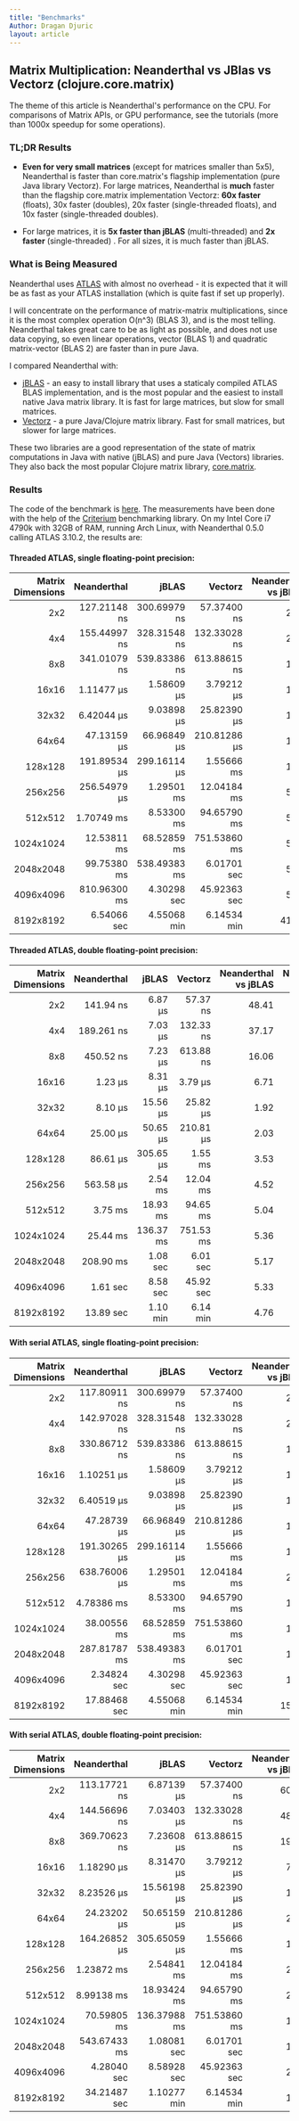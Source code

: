 ```yaml
---
title: "Benchmarks"
Author: Dragan Djuric
layout: article
---
```


## Matrix Multiplication: Neanderthal vs JBlas vs Vectorz (clojure.core.matrix)

The theme of this article is Neanderthal's performance on the CPU. For comparisons of Matrix APIs, or GPU performance, see the tutorials (more than 1000x speedup for some operations).

### TL;DR Results

* **Even for very small matrices** (except for matrices smaller than 5x5), Neanderthal is faster than core.matrix's flagship implementation (pure Java library Vectorz). For large matrices, Neanderthal is **much** faster than the flagship core.matrix implementation Vectorz: **60x faster** (floats), 30x faster (doubles), 20x faster (single-threaded floats), and 10x faster (single-threaded doubles).

* For large matrices, it is **5x faster than jBLAS** (multi-threaded) and **2x faster** (single-threaded) . For all sizes, it is much faster than jBLAS.

### What is Being Measured

Neanderthal uses [ATLAS](http://math-atlas.sourceforge.net/) with almost no overhead - it is expected that it will be as fast as your ATLAS installation (which is quite fast if set up properly).

I will concentrate on the performance of matrix-matrix multiplications, since it is the most complex operation O(n^3) (BLAS 3), and is the most telling. Neanderthal takes great care to be as light as possible, and does not use data copying, so even linear operations, vector (BLAS 1) and quadratic matrix-vector (BLAS 2) are faster than in pure Java.

I compared Neanderthal with:

* [jBLAS](http://mikiobraun.github.io/jblas/) - an easy to install library that uses a staticaly compiled ATLAS BLAS implementation, and is the most popular and the easiest to install native Java matrix library. It is fast for large matrices, but slow for small matrices.
* [Vectorz](https://github.com/mikera/vectorz) - a pure Java/Clojure matrix library. Fast for small matrices, but slower for large matrices.

These two libraries are a good representation of the state of matrix computations in Java with native (jBLAS) and pure Java (Vectors) libraries. They also back the most popular Clojure matrix library, [core.matrix](https://github.com/mikera/core.matrix).

### Results

The code of the benchmark is [here](https://github.com/uncomplicate/neanderthal/blob/master/examples/benchmarks/src/benchmarks/core.clj). The measurements have been done with the help of the [Criterium](https://github.com/hugoduncan/criterium) benchmarking library. On my Intel Core i7 4790k with 32GB of RAM, running Arch Linux, with Neanderthal 0.5.0 calling ATLAS 3.10.2, the results are:

#### Threaded ATLAS, single floating-point precision:

| Matrix Dimensions | Neanderthal | jBLAS | Vectorz | Neanderthal vs jBLAS | Neanderthal vs Vectorz |
| -----------------:| -----------:| -----:| -------:| --------------------:| ----------------------:|
| 2x2 | 127.21148 ns | 300.69979 ns | 57.37400 ns | 2.36 | 0.45 |
| 4x4 | 155.44997 ns | 328.31548 ns | 132.33028 ns | 2.11 | 0.85 |
| 8x8 | 341.01079 ns | 539.83386 ns | 613.88615 ns | 1.58 | 1.80 |
| 16x16 | 1.11477 µs | 1.58609 µs | 3.79212 µs | 1.42 | 3.40 |
| 32x32 | 6.42044 µs | 9.03898 µs | 25.82390 µs | 1.41 | 4.02 |
| 64x64 | 47.13159 µs | 66.96849 µs | 210.81286 µs | 1.42 | 4.47 |
| 128x128 | 191.89534 µs | 299.16114 µs | 1.55666 ms | 1.56 | 8.11 |
| 256x256 | 256.54979 µs | 1.29501 ms | 12.04184 ms | 5.05 | 46.94 |
| 512x512 | 1.70749 ms | 8.53300 ms | 94.65790 ms | 5.00 | 55.44 |
| 1024x1024 | 12.53811 ms | 68.52859 ms | 751.53860 ms | 5.47 | 59.94 |
| 2048x2048 | 99.75380 ms | 538.49383 ms | 6.01701 sec | 5.40 | 60.32 |
| 4096x4096 | 810.96300 ms | 4.30298 sec | 45.92363 sec | 5.31 | 56.63 |
| 8192x8192 | 6.54066 sec | 4.55068 min | 6.14534 min | 41.75 | 56.37 |

#### Threaded ATLAS, double floating-point precision:

| Matrix Dimensions | Neanderthal | jBLAS | Vectorz | Neanderthal vs jBLAS | Neanderthal vs Vectorz |
| -----------------:| -----------:| -----:| -------:| --------------------:| ----------------------:|
| 2x2 | 141.94 ns | 6.87 µs | 57.37 ns | 48.41 | 0.40 |
| 4x4 | 189.261 ns | 7.03 µs | 132.33 ns | 37.17 | 0.70 |
| 8x8 | 450.52 ns | 7.23 µs | 613.88 ns | 16.06 | 1.36 |
| 16x16 | 1.23 µs | 8.31 µs | 3.79 µs | 6.71 | 3.06 |
| 32x32 | 8.10 µs | 15.56 µs | 25.82 µs | 1.92 | 3.19 |
| 64x64 | 25.00 µs | 50.65 µs | 210.81 µs | 2.03 | 8.43 |
| 128x128 | 86.61 µs | 305.65 µs | 1.55 ms | 3.53 | 17.97 |
| 256x256 | 563.58 µs | 2.54 ms | 12.04 ms | 4.52 | 21.37 |
| 512x512 | 3.75 ms | 18.93 ms | 94.65 ms | 5.04 | 25.20 |
| 1024x1024 | 25.44 ms | 136.37 ms | 751.53 ms | 5.36 | 29.53 |
| 2048x2048 | 208.90 ms | 1.08 sec | 6.01 sec | 5.17 | 28.80 |
| 4096x4096 | 1.61 sec | 8.58 sec | 45.92 sec | 5.33 | 28.51 |
| 8192x8192 | 13.89 sec | 1.10 min | 6.14 min | 4.76 | 26.55 |

#### With serial ATLAS, single floating-point precision:

| Matrix Dimensions | Neanderthal | jBLAS | Vectorz | Neanderthal vs jBLAS | Neanderthal vs Vectorz |
| -----------------:| -----------:| -----:| -------:| --------------------:| ----------------------:|
| 2x2 | 117.80911 ns | 300.69979 ns | 57.37400 ns | 2.55 | 0.49 |
| 4x4 | 142.97028 ns | 328.31548 ns | 132.33028 ns | 2.30 | 0.93 |
| 8x8 | 330.86712 ns | 539.83386 ns | 613.88615 ns | 1.63 | 1.86 |
| 16x16 | 1.10251 µs | 1.58609 µs | 3.79212 µs | 1.44 | 3.44 |
| 32x32 | 6.40519 µs | 9.03898 µs | 25.82390 µs | 1.41 | 4.03 |
| 64x64 | 47.28739 µs | 66.96849 µs | 210.81286 µs | 1.42 | 4.46 |
| 128x128 | 191.30265 µs | 299.16114 µs | 1.55666 ms | 1.56 | 8.14 |
| 256x256 | 638.76006 µs | 1.29501 ms | 12.04184 ms | 2.03 | 18.85 |
| 512x512 | 4.78386 ms | 8.53300 ms | 94.65790 ms | 1.78 | 19.79 |
| 1024x1024 | 38.00556 ms | 68.52859 ms | 751.53860 ms | 1.80 | 19.77 |
| 2048x2048 | 287.81787 ms | 538.49383 ms | 6.01701 sec | 1.87 | 20.91 |
| 4096x4096 | 2.34824 sec | 4.30298 sec | 45.92363 sec | 1.83 | 19.56 |
| 8192x8192 | 17.88468 sec | 4.55068 min | 6.14534 min | 15.27 | 20.62 |

#### With serial ATLAS, double floating-point precision:

| Matrix Dimensions | Neanderthal | jBLAS | Vectorz | Neanderthal vs jBLAS | Neanderthal vs Vectorz |
| -----------------:| -----------:| -----:| -------:| --------------------:| ----------------------:|
| 2x2 | 113.17721 ns | 6.87139 µs | 57.37400 ns | 60.71 | 0.51 |
| 4x4 | 144.56696 ns | 7.03403 µs | 132.33028 ns | 48.66 | 0.92 |
| 8x8 | 369.70623 ns | 7.23608 µs | 613.88615 ns | 19.57 | 1.66 |
| 16x16 | 1.18290 µs | 8.31470 µs | 3.79212 µs | 7.03 | 3.21 |
| 32x32 | 8.23526 µs | 15.56198 µs | 25.82390 µs | 1.89 | 3.14 |
| 64x64 | 24.23202 µs | 50.65159 µs | 210.81286 µs | 2.09 | 8.70 |
| 128x128 | 164.26852 µs | 305.65059 µs | 1.55666 ms | 1.86 | 9.48 |
| 256x256 | 1.23872 ms | 2.54841 ms | 12.04184 ms | 2.06 | 9.72 |
| 512x512 | 8.99138 ms | 18.93424 ms | 94.65790 ms | 2.11 | 10.53 |
| 1024x1024 | 70.59805 ms | 136.37988 ms | 751.53860 ms | 1.93 | 10.65 |
| 2048x2048 | 543.67433 ms | 1.08081 sec | 6.01701 sec | 1.99 | 11.07 |
| 4096x4096 | 4.28040 sec | 8.58928 sec | 45.92363 sec | 2.01 | 10.73 |
| 8192x8192 | 34.21487 sec | 1.10277 min | 6.14534 min | 1.93 | 10.78 |

